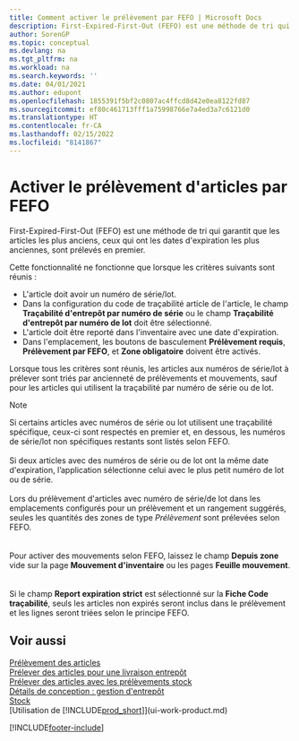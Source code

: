 ```yaml
---
title: Comment activer le prélèvement par FEFO | Microsoft Docs
description: First-Expired-First-Out (FEFO) est une méthode de tri qui garantit que les articles les plus anciens, ceux qui ont les dates d'expiration les plus anciennes, sont prélevés en premier.
author: SorenGP
ms.topic: conceptual
ms.devlang: na
ms.tgt_pltfrm: na
ms.workload: na
ms.search.keywords: ''
ms.date: 04/01/2021
ms.author: edupont
ms.openlocfilehash: 1855391f5bf2c0807ac4ffcd8d42e0ea8122fd87
ms.sourcegitcommit: ef80c461713fff1a75998766e7a4ed3a7c6121d0
ms.translationtype: HT
ms.contentlocale: fr-CA
ms.lasthandoff: 02/15/2022
ms.locfileid: "8141867"
---
```

# <a name="enable-picking-items-by-fefo"></a>Activer le prélèvement d'articles par FEFO
First-Expired-First-Out (FEFO) est une méthode de tri qui garantit que les articles les plus anciens, ceux qui ont les dates d'expiration les plus anciennes, sont prélevés en premier.  

 Cette fonctionnalité ne fonctionne que lorsque les critères suivants sont réunis :  

-   L'article doit avoir un numéro de série/lot.  
-   Dans la configuration du code de traçabilité article de l'article, le champ **Traçabilité d'entrepôt par numéro de série** ou le champ **Traçabilité d'entrepôt par numéro de lot** doit être sélectionné.  
-   L'article doit être reporté dans l'inventaire avec une date d'expiration.  
-   Dans l'emplacement, les boutons de basculement **Prélèvement requis**, **Prélèvement par FEFO**, et **Zone obligatoire** doivent être activés.  

 Lorsque tous les critères sont réunis, les articles aux numéros de série/lot à prélever sont triés par ancienneté de prélèvements et mouvements, sauf pour les articles qui utilisent la traçabilité par numéro de série ou de lot.  

> [!NOTE]  
> Si certains articles avec numéros de série ou lot utilisent une traçabilité spécifique, ceux-ci sont respectés en premier et, en dessous, les numéros de série/lot non spécifiques restants sont listés selon FEFO.
<br /><br />
Si deux articles avec des numéros de série ou de lot ont la même date d'expiration, l’application sélectionne celui avec le plus petit numéro de lot ou de série.
<br /><br />
Lors du prélèvement d'articles avec numéro de série/de lot dans les emplacements configurés pour un prélèvement et un rangement suggérés, seules les quantités des zones de type *Prélèvement* sont prélevées selon FEFO.  
<br /><br />
Pour activer des mouvements selon FEFO, laissez le champ **Depuis zone** vide sur la page **Mouvement d'inventaire** ou les pages **Feuille mouvement**.  
<br /><br />
Si le champ **Report expiration strict** est sélectionné sur la **Fiche Code traçabilité**, seuls les articles non expirés seront inclus dans le prélèvement et les lignes seront triées selon le principe FEFO.

## <a name="see-also"></a>Voir aussi  
[Prélèvement des articles](warehouse-pick-items.md)   
[Prélever des articles pour une livraison entrepôt](warehouse-how-to-pick-items-for-warehouse-shipment.md)   
[Prélever des articles avec les prélèvements stock](warehouse-how-to-pick-items-with-inventory-picks.md)   
[Détails de conception : gestion d'entrepôt](design-details-warehouse-management.md)  
[Stock](inventory-manage-inventory.md)  
[Utilisation de [!INCLUDE[prod_short](includes/prod_short.md)]](ui-work-product.md)


[!INCLUDE[footer-include](includes/footer-banner.md)]